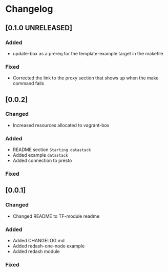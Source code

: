 # Changelog

## [0.1.0 UNRELEASED]

### Added
- update-box as a prereq for the template-example target in the makefile

### Fixed
- Corrected the link to the proxy section that shows up when the make command fails

## [0.0.2]

### Changed
- Increased resources allocated to vagrant-box

### Added
- README section `Starting datastack`
- Added example `datastack`
- Added connection to presto

### Fixed

## [0.0.1]

### Changed
- Changed README to TF-module readme

### Added
- Added CHANGELOG.md
- Added redash-one-node example
- Added redash module

### Fixed
